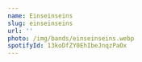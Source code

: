 ```yaml
---
name: Einseinseins
slug: einseinseins
url: ''
photo: /img/bands/einseinseins.webp
spotifyId: 13koDfZY0EhIbeJnqzPaOx
---
```

